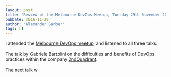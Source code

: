 ```yaml
---
layout: post
title: "Review of the Melbourne DevOps Meetup, Tuesday 29th November 2016"
pubDate: 2016-11-29
author: "Alexander Garber"
tags: []
---
```


<div dir="ltr" style="text-align: left;" trbidi="on">I attended the <a href="https://www.meetup.com/devops-melbourne/events/226944195/" target="_blank">Melbourne DevOps meetup</a>, and listened to all three talks.<br><br>The talk by Gabriele
      Bartolini on the difficulties and benefits of DevOps practices within the company <a href="http://2ndquadrant.com/" target="_blank">2ndQuadrant</a>.<br><br>The next talk w</div>
